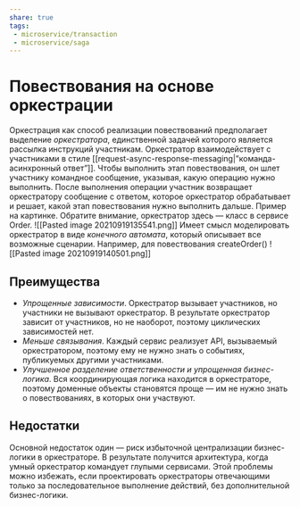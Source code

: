 ```yaml
---
share: true
tags:
 - microservice/transaction
 - microservice/saga
---
```

# Повествования на основе оркестрации
Оркестрация как способ реализации повествований предполагает выделение *оркестратора*, единственной задачей которого является рассылка инструкций участникам. Оркестратор взаимодействует с участниками в стиле [[request-async-response-messaging|”команда-асинхронный ответ”]]. Чтобы выполнить этап повествования, он шлет участнику командное сообщение, указывая, какую операцию нужно выполнить. После выполнения операции участник возвращает оркестратору сообщение с ответом, которое оркестратор обрабатывает и решает, какой этап повествования нужно выполнить дальше.
Пример на картинке. Обратите внимание, оркестратор здесь — класс в сервисе Order.
![[Pasted image 20210919135541.png]]
Имеет смысл моделировать оркестратор в виде *конечного автомата*, который описывает все возможные сценарии. Например, для повествования createOrder()
![[Pasted image 20210919140501.png]]
## Преимущества
+ *Упрощенные зависимости*. Оркестратор вызывает участников, но участники не вызывают оркестратор. В результате оркестратор зависит от участников, но не наоборот, поэтому циклических зависимостей нет.
+ *Меньше связывания*. Каждый сервис реализует API, вызываемый оркестратором, поэтому ему не нужно знать о событиях, публикуемых другими участниками.
+ *Улучшенное разделение ответственности и упрощенная бизнес-логика*. Вся координирующая логика находится в оркестраторе, поэтому доменные объекты становятся проще — им не нужно знать о повествованиях, в которых они участвуют.
## Недостатки
Основной недостаток один — риск избыточной централизации бизнес-логики в оркестраторе. В результате получится архитектура, когда умный оркестратор командует глупыми сервисами. Этой проблемы можно избежать, если проектировать оркестраторы отвечающими только за последовательное выполнение действий, без дополнительной бизнес-логики.